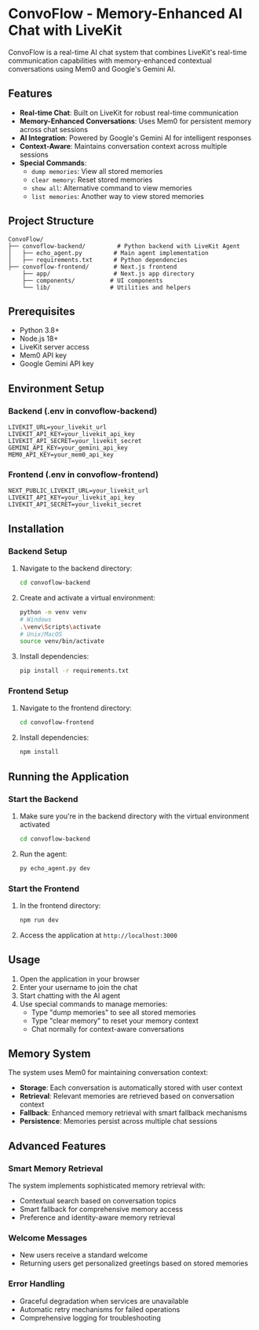 # ConvoFlow - Memory-Enhanced AI Chat with LiveKit

ConvoFlow is a real-time AI chat system that combines LiveKit's real-time communication capabilities with memory-enhanced contextual conversations using Mem0 and Google's Gemini AI.

## Features

- **Real-time Chat**: Built on LiveKit for robust real-time communication
- **Memory-Enhanced Conversations**: Uses Mem0 for persistent memory across chat sessions
- **AI Integration**: Powered by Google's Gemini AI for intelligent responses
- **Context-Aware**: Maintains conversation context across multiple sessions
- **Special Commands**:
  - `dump memories`: View all stored memories
  - `clear memory`: Reset stored memories
  - `show all`: Alternative command to view memories
  - `list memories`: Another way to view stored memories

## Project Structure

```
ConvoFlow/
├── convoflow-backend/         # Python backend with LiveKit Agent
│   ├── echo_agent.py         # Main agent implementation
│   ├── requirements.txt      # Python dependencies
├── convoflow-frontend/       # Next.js frontend
    ├── app/                  # Next.js app directory
    ├── components/          # UI components
    └── lib/                 # Utilities and helpers
```

## Prerequisites

- Python 3.8+
- Node.js 18+
- LiveKit server access
- Mem0 API key
- Google Gemini API key

## Environment Setup

### Backend (.env in convoflow-backend)

```env
LIVEKIT_URL=your_livekit_url
LIVEKIT_API_KEY=your_livekit_api_key
LIVEKIT_API_SECRET=your_livekit_secret
GEMINI_API_KEY=your_gemini_api_key
MEM0_API_KEY=your_mem0_api_key
```

### Frontend (.env in convoflow-frontend)

```env
NEXT_PUBLIC_LIVEKIT_URL=your_livekit_url
LIVEKIT_API_KEY=your_livekit_api_key
LIVEKIT_API_SECRET=your_livekit_secret
```

## Installation

### Backend Setup

1. Navigate to the backend directory:

   ```bash
   cd convoflow-backend
   ```

2. Create and activate a virtual environment:

   ```bash
   python -m venv venv
   # Windows
   .\venv\Scripts\activate
   # Unix/MacOS
   source venv/bin/activate
   ```

3. Install dependencies:
   ```bash
   pip install -r requirements.txt
   ```

### Frontend Setup

1. Navigate to the frontend directory:

   ```bash
   cd convoflow-frontend
   ```

2. Install dependencies:
   ```bash
   npm install
   ```

## Running the Application

### Start the Backend

1.  Make sure you're in the backend directory with the virtual environment activated

    ```bash
    cd convoflow-backend
    ```

2.  Run the agent:
    ```bash
    py echo_agent.py dev
    ```

### Start the Frontend

1. In the frontend directory:

   ```bash
   npm run dev
   ```

2. Access the application at `http://localhost:3000`

## Usage

1. Open the application in your browser
2. Enter your username to join the chat
3. Start chatting with the AI agent
4. Use special commands to manage memories:
   - Type "dump memories" to see all stored memories
   - Type "clear memory" to reset your memory context
   - Chat normally for context-aware conversations

## Memory System

The system uses Mem0 for maintaining conversation context:

- **Storage**: Each conversation is automatically stored with user context
- **Retrieval**: Relevant memories are retrieved based on conversation context
- **Fallback**: Enhanced memory retrieval with smart fallback mechanisms
- **Persistence**: Memories persist across multiple chat sessions

## Advanced Features

### Smart Memory Retrieval

The system implements sophisticated memory retrieval with:

- Contextual search based on conversation topics
- Smart fallback for comprehensive memory access
- Preference and identity-aware memory retrieval

### Welcome Messages

- New users receive a standard welcome
- Returning users get personalized greetings based on stored memories

### Error Handling

- Graceful degradation when services are unavailable
- Automatic retry mechanisms for failed operations
- Comprehensive logging for troubleshooting
